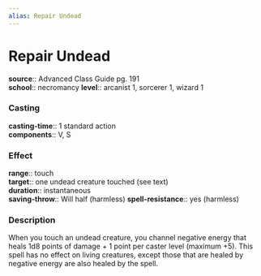 ```yaml
---
alias: Repair Undead
---
```


# Repair Undead 

**source**:: Advanced Class Guide pg. 191  
**school**:: necromancy
**level**:: arcanist 1, sorcerer 1, wizard 1

### Casting 

**casting-time**:: 1 standard action  
**components**:: V, S

### Effect 

**range**:: touch  
**target**:: one undead creature touched (see text)  
**duration**:: instantaneous  
**saving-throw**:: Will half (harmless)
**spell-resistance**:: yes (harmless)

### Description 

When you touch an undead creature, you channel negative energy that heals 1d8 points of damage + 1 point per caster level (maximum +5). This spell has no effect on living creatures, except those that are healed by negative energy are also healed by the spell.
